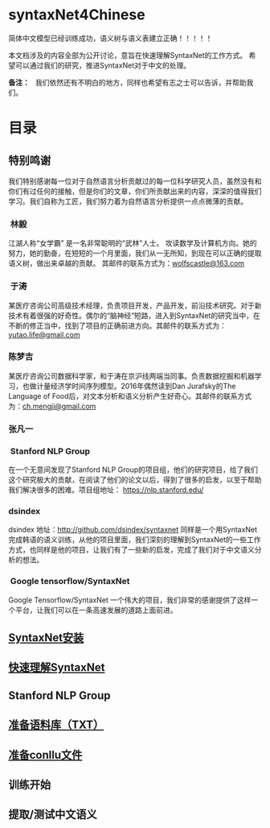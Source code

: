 # syntaxNet4Chinese

简体中文模型已经训练成功，语义树与语义表建立正确！！！！！

本文档涉及的内容全部为公开讨论，意旨在快速理解SyntaxNet的工作方式。
希望可以通过我们的研究，推进SyntaxNet对于中文的处理。

**备注：**  
我们依然还有不明白的地方，同样也希望有志之士可以告诉，并帮助我们。


# 目录
## 特别鸣谢
我们特别感谢每一位对于自然语言分析贡献过的每一位科学研究人员，虽然没有和你们有过任何的接触，但是你们的文章，你们所贡献出来的内容，深深的值得我们学习。我们自称为工匠，我们努力着为自然语言分析提供一点点微薄的贡献。
###  林毅
江湖人称“女学霸” 是一名非常聪明的“武林”人士。 攻读数学及计算机方向。她的努力，她的勤奋，在短短的一个月里面，我们从一无所知，到现在可以正确的提取语义树，做出来卓越的贡献。 其邮件的联系方式为：wolfscastle@163.com
###  于涛
某医疗咨询公司高级技术经理，负责项目开发，产品开发，前沿技术研究。对于新技术有着很强的好奇性。偶尔的“脑神经”短路，进入到SyntaxNet的研究当中，在不断的修正当中，找到了项目的正确前进方向。其邮件的联系方式为：yutao.life@gmail.com

### 陈梦吉
某医疗咨询公司数据科学家，和于涛在京沪线两端当同事。负责数据挖掘和机器学习，也做计量经济学时间序列模型。2016年偶然读到Dan Jurafsky的The Language of Food后，对文本分析和语义分析产生好奇心。其邮件的联系方式为：ch.mengji@gmail.com

### 张凡一

###  Stanford NLP Group
在一个无意间发现了Stanford NLP Group的项目组，他们的研究项目，给了我们这个研究极大的贡献，在阅读了他们的论文以后，得到了很多的启发，以至于帮助我们解决很多的困难。项目组地址： https://nlp.stanford.edu/
###  dsindex
dsindex 地址：http://github.com/dsindex/syntaxnet 同样是一个用SyntaxNet完成韩语的语义训练，从他的项目里面，我们深刻的理解到SyntaxNet的一些工作方式，也同样是他的项目，让我们有了一些新的启发，完成了我们对于中文语义分析的想法。
###  Google tensorflow/SyntaxNet
Google Tensorflow/SyntaxNet 一个伟大的项目，我们非常的感谢提供了这样一个平台，让我们可以在一条高速发展的道路上面前进。
## [SyntaxNet安装](https://github.com/yutaolife/syntaxNet4Chinese/blob/master/guide/zh/installSyntaxNet/install_tensorflow_syntaxNet_guide.md)
## [快速理解SyntaxNet](https://github.com/yutaolife/syntaxNet4Chinese/blob/master/guide/zh/syntaxNet_guide/understanding.md)
## Stanford NLP Group
## [准备语料库（TXT）](https://github.com/yutaolife/syntaxNet4Chinese/blob/master/guide/zh/prepareCorpus/corpus.md)
## [准备conllu文件](https://github.com/yutaolife/syntaxNet4Chinese/blob/master/guide/zh/conllu/conllu.md)
## 训练开始
## 提取/测试中文语义

